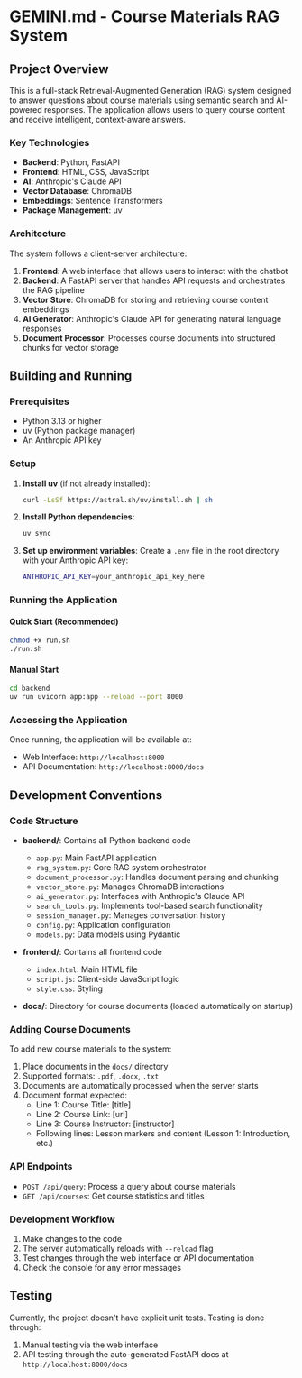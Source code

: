 # GEMINI.md - Course Materials RAG System

## Project Overview

This is a full-stack Retrieval-Augmented Generation (RAG) system designed to answer questions about course materials using semantic search and AI-powered responses. The application allows users to query course content and receive intelligent, context-aware answers.

### Key Technologies

- **Backend**: Python, FastAPI
- **Frontend**: HTML, CSS, JavaScript
- **AI**: Anthropic's Claude API
- **Vector Database**: ChromaDB
- **Embeddings**: Sentence Transformers
- **Package Management**: uv

### Architecture

The system follows a client-server architecture:

1. **Frontend**: A web interface that allows users to interact with the chatbot
2. **Backend**: A FastAPI server that handles API requests and orchestrates the RAG pipeline
3. **Vector Store**: ChromaDB for storing and retrieving course content embeddings
4. **AI Generator**: Anthropic's Claude API for generating natural language responses
5. **Document Processor**: Processes course documents into structured chunks for vector storage

## Building and Running

### Prerequisites

- Python 3.13 or higher
- uv (Python package manager)
- An Anthropic API key

### Setup

1. **Install uv** (if not already installed):
   ```bash
   curl -LsSf https://astral.sh/uv/install.sh | sh
   ```

2. **Install Python dependencies**:
   ```bash
   uv sync
   ```

3. **Set up environment variables**:
   Create a `.env` file in the root directory with your Anthropic API key:
   ```bash
   ANTHROPIC_API_KEY=your_anthropic_api_key_here
   ```

### Running the Application

#### Quick Start (Recommended)

```bash
chmod +x run.sh
./run.sh
```

#### Manual Start

```bash
cd backend
uv run uvicorn app:app --reload --port 8000
```

### Accessing the Application

Once running, the application will be available at:
- Web Interface: `http://localhost:8000`
- API Documentation: `http://localhost:8000/docs`

## Development Conventions

### Code Structure

- **backend/**: Contains all Python backend code
  - `app.py`: Main FastAPI application
  - `rag_system.py`: Core RAG system orchestrator
  - `document_processor.py`: Handles document parsing and chunking
  - `vector_store.py`: Manages ChromaDB interactions
  - `ai_generator.py`: Interfaces with Anthropic's Claude API
  - `search_tools.py`: Implements tool-based search functionality
  - `session_manager.py`: Manages conversation history
  - `config.py`: Application configuration
  - `models.py`: Data models using Pydantic

- **frontend/**: Contains all frontend code
  - `index.html`: Main HTML file
  - `script.js`: Client-side JavaScript logic
  - `style.css`: Styling

- **docs/**: Directory for course documents (loaded automatically on startup)

### Adding Course Documents

To add new course materials to the system:
1. Place documents in the `docs/` directory
2. Supported formats: `.pdf`, `.docx`, `.txt`
3. Documents are automatically processed when the server starts
4. Document format expected:
   - Line 1: Course Title: [title]
   - Line 2: Course Link: [url]
   - Line 3: Course Instructor: [instructor]
   - Following lines: Lesson markers and content (Lesson 1: Introduction, etc.)

### API Endpoints

- `POST /api/query`: Process a query about course materials
- `GET /api/courses`: Get course statistics and titles

### Development Workflow

1. Make changes to the code
2. The server automatically reloads with `--reload` flag
3. Test changes through the web interface or API documentation
4. Check the console for any error messages

## Testing

Currently, the project doesn't have explicit unit tests. Testing is done through:
1. Manual testing via the web interface
2. API testing through the auto-generated FastAPI docs at `http://localhost:8000/docs`